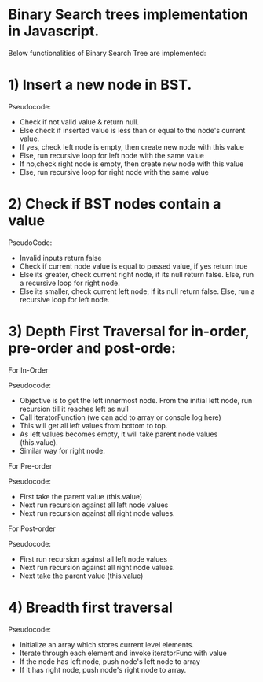 # Binary Search trees implementation in Javascript.
Below functionalities of Binary Search Tree are implemented: 

# 1) Insert a new node in BST.

Pseudocode: 

- Check if not valid value & return null.
- Else check if inserted value is less than or equal to the node's current value.
- If yes, check left node is empty, then create new node with this value
- Else, run recursive loop for left node with the same value
- If no,check right node is empty, then create new node with this value
- Else, run recursive loop for right node with the same value

# 2) Check if BST nodes contain a value

PseudoCode:

- Invalid inputs return false
- Check if current node value is equal to passed value, if yes return true
- Else its greater, check current right node, if its null return false. Else, run a recursive loop for right node.
- Else its smaller, check current left node, if its null return false. Else, run a recursive loop for left node.

# 3) Depth First Traversal for in-order, pre-order and post-orde:


For In-Order 

Pseudocode:

- Objective is to get the left innermost node. From the initial left node, run recursion till it reaches left as null
- Call iteratorFunction (we can add to array or console log here)
- This will get all left values from bottom to top.
- As left values becomes empty, it will take parent node values (this.value).
- Similar way for right node.

For Pre-order

Pseudocode:

- First take the parent value (this.value)
- Next run recursion against all left node values
- Next run recursion against all right node values.

For Post-order

Pseudocode:

- First run recursion against all left node values
- Next run recursion against all right node values.
- Next take the parent value (this.value)



# 4) Breadth first traversal

Pseudocode:
- Initialize an array which stores current level elements.
- Iterate through each element and invoke iteratorFunc with value
- If the node has left node, push node's left node to array
- If it has right node, push node's right node to array.
